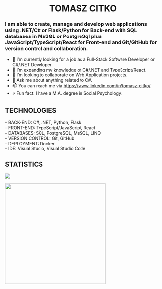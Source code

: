<h1 align="center"> TOMASZ CITKO </h1>
<h3> I am able to create, manage and develop web applications using .NET/C# or Flask/Python for Back-end with SQL databases in MsSQL or PostgreSql plus JavaScript/TypeScript/React for Front-end and Git/GitHub for version control and collaboration.<br/></h3>

- 🔭 I’m currently looking for a job as a Full-Stack Software Developer or C#/.NET Developer.<br/>
- 🌱 I’m expanding my knowledge of C#/.NET and TypeScript/React.<br/>
- 👯 I’m looking to collaborate on Web Application projects.<br/>
- 💬 Ask me about anything related to C#.<br/>
- 📫 You can reach me via https://www.linkedin.com/in/tomasz-citko/<br/>
- ⚡ Fun fact: I have a M.A. degree in Social Psychology.<br/>

<h2>TECHNOLOGIES</h2>
- BACK-END: C#, .NET, Python, Flask<br/>
- FRONT-END: TypeScript/JavaScript, React<br/>
- DATABASES: SQL, PostgreSQL, MsSQL, LINQ<br/>
- VERSION CONTROL: Git, GitHub<br/>
- DEPLOYMENT: Docker<br/>
- IDE: Visual Studio, Visual Studio Code<br/>

<h2>STATISTICS</h2>
  <a href="https://www.codewars.com/users/TomaszCitko">
    <img align="center" src="https://www.codewars.com/users/TomaszCitko/badges/large" />
  </a>
  <br>
  <br>
  <a href="https://github.com/anuraghazra/github-readme-stats">
    <img width=325 align="center" src="https://github-readme-stats.vercel.app/api/top-langs/?username=TomaszCitko&title_color=61dafb&text_color=ffffff&icon_color=61dafb&bg_color=20232a&langs_count=8&layout=compact&border_color=61dafb&hide_border=true" />
  </a>
  <br>
  <br>

